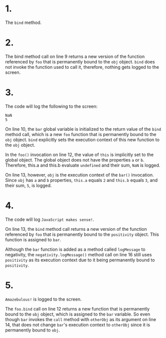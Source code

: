 # 1.
The `bind` method.

# 2.
The bind method call on line 9 returns a new version of the function referenced by `foo` that is permanently bound to the `obj` object. `bind` does not invoke the function used to call it, therefore, nothing gets logged to the screen.

# 3.
The code will log the following to the screen:
```
NaN
5
```
On line 10, the `bar` global variable is initialized to the return value of the `bind` method call, which is a new `foo` function that is permanently bound to the `obj` object. `bind` explicitly sets the execution context of this new function to the `obj` object.

In the `foo()` invocation on line 12, the value of `this` is implicitly set to the global object. The global object does not have the properties `a` or `b`. Therefore, this.a and this.b evaluate `undefined` and their sum, `NaN` is logged.

On line 13, however, `obj` is the execution context of the `bar()` invocation. Since `obj` has `a` and `b` properties, `this.a` equals `2` and `this.b` equals `3`, and their sum, `5`, is logged.

# 4.
The code will log `JavaScript makes sense!`.

On line 13, the `bind` method call returns a new version of the function referenced by `foo` that is permanently bound to the `positivity` object. This function is assigned to `bar`.

Although the `bar` function is added as a method called `logMessage` to negativity, the `negativity.logMessage()` method call on line 16 still uses `positivity` as its execution context due to it being permanently bound to `positivity`.

# 5.
`Amazebulous!` is logged to the screen.

The `foo.bind` call on line 12 returns a new function that is permanently bound to the `obj` object, which is assigned to the `bar` variable. So even though `bar` invokes the `call` method with `otherObj` as its argument on line 14, that does not change `bar`'s execution context to `otherObj` since it is permanently bound to `obj`.